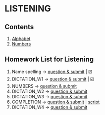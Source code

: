 # LISTENING
## Contents
1. [Alphabet](https://github.com/S-ROLL/notebook.language/blob/main/BASIC%20IELTS_29/Listening/alphabet.md)
2. [Numbers](https://github.com/S-ROLL/notebook.language/blob/main/BASIC%20IELTS_29/Listening/numbers.md)
## Homework List for Listening
1. Name spelling -> [question & submit](https://docs.google.com/forms/d/e/1FAIpQLSe4P7R6RqjYdxyYSroniGPYZm9vxJiHoDSBZCsKGKocVVnlgA/viewform) | ☑️
2. DICTATION_W1 -> [question & submit](https://docs.google.com/forms/d/e/1FAIpQLSc5ROsll_3bt43znSO026kTc6Od-GpZfWJkgs03wiIgyidNNA/viewform) | ☑️
3. NUMBERS -> [question & submit](https://docs.google.com/forms/d/e/1FAIpQLSd2ed9zISv-Ns4mod6j-jcUp-o68UdCQ6gi1Nqm3UUrwl9qAQ/viewform)
4. DICTATION_W2 -> [question & submit](https://docs.google.com/forms/d/e/1FAIpQLSdxAJLB0b1feJF1R9iJeDaODEpJ12wPOjOvljv0BG99_KiavQ/viewform)
5. DICTATION_W3 -> [question & submit](https://docs.google.com/forms/d/e/1FAIpQLSe2ok1nUDi3TYmm8I13Nrya1_9-KQ8PMHU_STqbOmHIqliGfQ/viewform)
6. COMPLETION -> [question & submit](https://docs.google.com/forms/d/e/1FAIpQLSd2UgugjiPg1qni6d9zEfAcBSMIGag97FH_dZ0yJP8abIBt6A/viewform) | [script](https://docs.google.com/document/d/1Ik-rSuUsTcNDsXKd07YEjJehrj8shXRBm4UVLbdJiUM/edit?fbclid=IwZXh0bgNhZW0CMTAAAR30kDJkxTjQsAdjQkTO4oFYQRKqAPVj_uQCQQe3Ob2K7abuh7g_X-6I98g_aem_FdiYGwpWWqVOCTa_h_OUlA)
7. DICTATION_W4 -> [question & submit](https://docs.google.com/forms/d/e/1FAIpQLScHIh41wGTqvE47mi-5I34SpPtEIletvHUMb8k2YTtFFHspwA/viewform)
